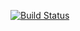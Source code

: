 [![Build Status](https://travis-ci.org/chamaconekt/saccos.svg?branch=master)](https://travis-ci.org/chamaconekt/saccos)